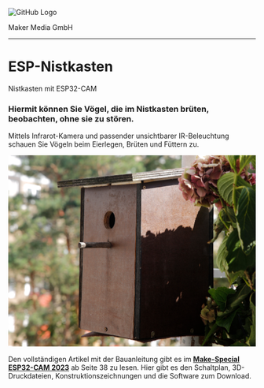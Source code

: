 
![GitHub Logo](http://www.heise.de/make/icons/make_logo.png)

Maker Media GmbH
*** 

# ESP-Nistkasten
Nistkasten mit ESP32-CAM

### Hiermit können Sie Vögel, die im Nistkasten brüten, beobachten, ohne sie zu stören.

Mittels Infrarot-Kamera und passender unsichtbarer IR-Beleuchtung schauen Sie Vögeln beim Eierlegen, Brüten und Füttern zu.

![Picture](https://github.com/MakeMagazinDE/ESP-Nistkasten/blob/main/Nistkasten.jpg) 

Den vollständigen Artikel mit der Bauanleitung gibt es im **[Make-Special ESP32-CAM 2023](https://shop.heise.de/make-esp32-cam-special-2023-board-ov2640?wt_mc=intern.shop.shop.make_esp32cam.t5.textlink.textlink)** ab Seite 38 zu lesen. 
Hier gibt es den Schaltplan, 3D-Druckdateien, Konstruktionszeichnungen und die Software zum Download.
